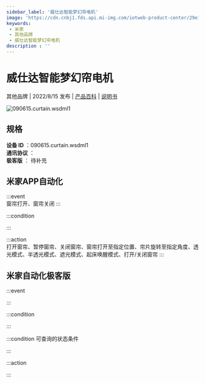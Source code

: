 ```yaml
---
sidebar_label: '威仕达智能梦幻帘电机'
image: 'https://cdn.cnbj1.fds.api.mi-img.com/iotweb-product-center/29e1546ba727b61f32b59fa52fdc1bf5_1657249423024.png?GalaxyAccessKeyId=AKVGLQWBOVIRQ3XLEW&Expires=9223372036854775807&Signature=7pv1FrCKONKXpRLg5XQrH2BZcnA='
keywords: 
 - 米家
 - 其他品牌
 - 威仕达智能梦幻帘电机
description : ''
---
```

# 威仕达智能梦幻帘电机

其他品牌 | 2022/8/15 发布 | [产品百科](https://home.mi.com/webapp/content/baike/product/index.html?model=090615.curtain.wsdml1/) | [说明书](https://home.mi.com/views/introduction.html?model=090615.curtain.wsdml1&region=cn)

![090615.curtain.wsdml1](https://cdn.cnbj1.fds.api.mi-img.com/iotweb-product-center/29e1546ba727b61f32b59fa52fdc1bf5_1657249423024.png?GalaxyAccessKeyId=AKVGLQWBOVIRQ3XLEW&Expires=9223372036854775807&Signature=7pv1FrCKONKXpRLg5XQrH2BZcnA=)

## 规格  
> 
**设备 ID** ：090615.curtain.wsdml1  
**通讯协议** ：  
**极客版**  ： 待补充 


## 米家APP自动化  

:::event  
窗帘打开、窗帘关闭
:::

:::condition  

:::

:::action   
打开窗帘、暂停窗帘、关闭窗帘、窗帘打开至指定位置、帘片旋转至指定角度、透光模式、半透光模式、遮光模式、起床唤醒模式、打开/关闭窗帘
:::

## 米家自动化极客版  

:::event  

:::

:::condition  

:::

:::condition 可查询的状态条件  

:::

:::action  

:::

        
